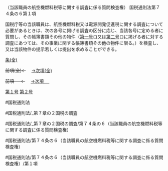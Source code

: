 （当該職員の航空機燃料税等に関する調査に係る質問検査権）
国税通則法第７４条の６第１項

国税庁等の当該職員は、航空機燃料税又は電源開発促進税に関する調査について必要があるときは、次の各号に掲げる調査の区分に応じ、当該各号に定める者に質問し、その帳簿書類その他の物件（[第一号](国税通則法＿＿＿＿＿第７４条の６第１項第１号)ロ又は[第二号](国税通則法＿＿＿＿＿第７４条の６第１項第２号)ロに掲げる者に対する調査にあつては、その事業に関する帳簿書類その他の物件に限る。）を検査し、又は当該物件の提示若しくは提出を求めることができる。

[条(全)](国税通則法＿＿＿＿＿第７４条の６_.md)

~~前項(全)←~~　  [→次項(全)](国税通則法＿＿＿＿＿第７４条の６第２項_.md)

~~前項 　 ←~~　  [→次項 　 ](国税通則法＿＿＿＿＿第７４条の６第２項.md)

[第１号](国税通則法＿＿＿＿＿第７４条の６第１項第１号.md)  [第２号](国税通則法＿＿＿＿＿第７４条の６第１項第２号.md)  

#国税通則法

#国税通則法/_第７章の２国税の調査

#国税通則法/_第７章の２国税の調査/第７４条の６（当該職員の航空機燃料税等に関する調査に係る質問検査権）

#国税通則法/第７４条の６（当該職員の航空機燃料税等に関する調査に係る質問検査権）

#国税通則法/第７４条の６（当該職員の航空機燃料税等に関する調査に係る質問検査権）/第１項

